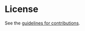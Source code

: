 # License

See the
[guidelines for contributions](https://github.com/brentzundel/draft-ietf-spice-use-cases/blob/main/CONTRIBUTING.md).

